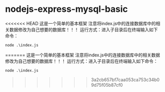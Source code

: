 # nodejs-express-mysql-basic
<<<<<<< HEAD
这是一个简单的基本框架 注意将index.js中的连接数据库中的相关数据修改为自己想要的数据库！！！ 运行方式：进入子目录后在终端输入如下命令：
```
node .\index.js
```
=======
这是一个简单的基本框架
注意将index.js中的连接数据库中的相关数据修改为自己想要的数据库！！！
运行方式：进入子目录后在终端输入如下命令：
```
node .\index.js
```
>>>>>>> 3a2cb657bf7caa053ca753c34b09d75f05b87cf0
